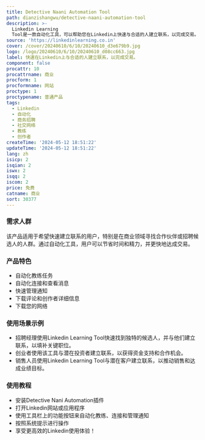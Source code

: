 ```yaml
---
title: Detective Naani Automation Tool
path: dianzishangwu/detective-naani-automation-tool
description: >-
  Linkedin Learning
  Tool是一款自动化工具，可以帮助您在Linkedin上快速与合适的人建立联系，以完成交易。它可以帮助您找到招聘经理，招聘独特的候选人，并自动发送邮件和定制通知。该工具还提供了Coach和Creators两个功能，可以自动化教练和网络功能。
source: 'https://linkedinlearning.co.in'
cover: /cover/20240610/6/10/20240610_d3e679b9.jpg
logo: /logo/20240610/6/10/20240610_d08cc663.jpg
label: 快速在Linkedin上与合适的人建立联系，以完成交易。
component: false
procattr: 10
procattrname: 商业
procform: 1
procformname: 网站
proctype: 1
proctypename: 普通产品
tags:
  - Linkedin
  - 自动化
  - 商务招聘
  - 社交网络
  - 教练
  - 创作者
createTime: '2024-05-12 18:51:22'
updateTime: '2024-05-12 18:51:22'
lang: zh
isicp: 2
isqian: 2
iswx: 2
isqq: 2
iscom: 2
price: 免费
catname: 商业
sort: 30377
---
```




### 需求人群
该产品适用于希望快速建立联系的用户，特别是在商业领域寻找合作伙伴或招聘候选人的人群。通过自动化工具，用户可以节省时间和精力，并更快地达成交易。

### 产品特色
* 自动化教练任务
* 自动化连接和查看消息
* 快速管理通知
* 下载评论和创作者详细信息
* 下载您的网络

### 使用场景示例
* 招聘经理使用Linkedin Learning Tool快速找到独特的候选人，并与他们建立联系，以填补关键职位。
* 创业者使用该工具与潜在投资者建立联系，以获得资金支持和合作机会。
* 销售人员使用Linkedin Learning Tool与潜在客户建立联系，以推动销售和达成业绩目标。

### 使用教程
* 安装Detective Nani Automation插件
* 打开Linkedin网站或应用程序
* 使用工具栏上的功能按钮来自动化教练、连接和管理通知
* 按照系统提示进行操作
* 享受更高效的Linkedin使用体验！

  

